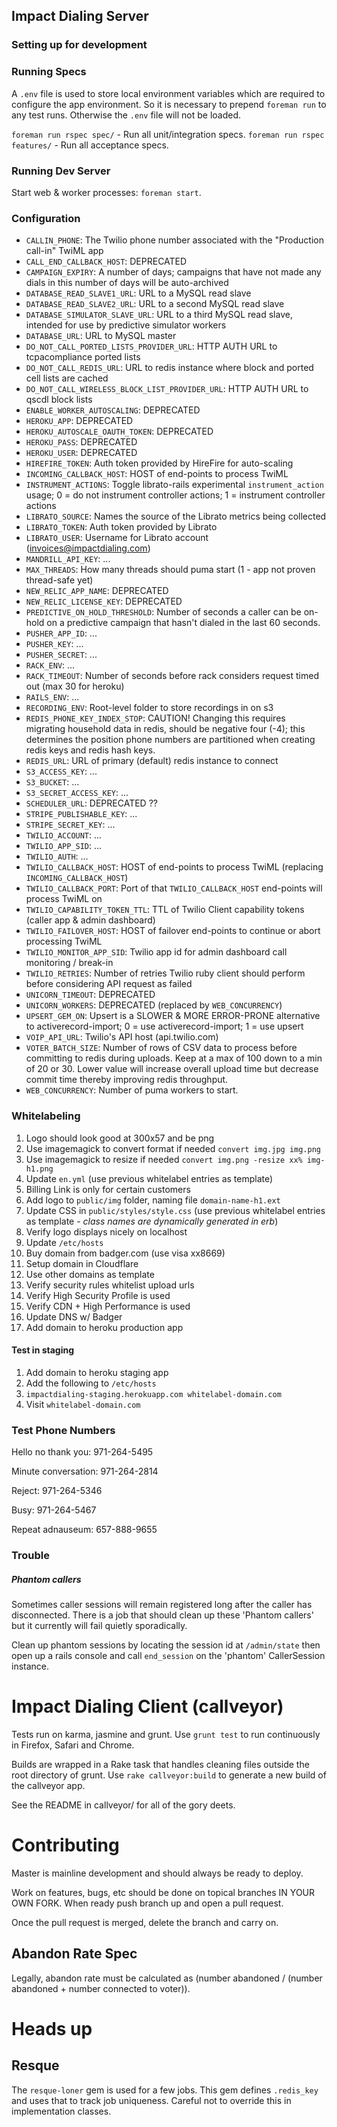 ## Impact Dialing Server

### Setting up for development

### Running Specs

A `.env` file is used to store local environment variables which are required to configure the app environment. So it is necessary to prepend `foreman run` to any test runs. Otherwise the `.env` file will not be loaded.

`foreman run rspec spec/` - Run all unit/integration specs.
`foreman run rspec features/` - Run all acceptance specs.

### Running Dev Server

Start web & worker processes: `foreman start`.

### Configuration

- `CALLIN_PHONE`: The Twilio phone number associated with the "Production call-in" TwiML app
- `CALL_END_CALLBACK_HOST`: DEPRECATED
- `CAMPAIGN_EXPIRY`: A number of days; campaigns that have not made any dials in this number of days will be auto-archived
- `DATABASE_READ_SLAVE1_URL`: URL to a MySQL read slave
- `DATABASE_READ_SLAVE2_URL`: URL to a second MySQL read slave
- `DATABASE_SIMULATOR_SLAVE_URL`: URL to a third MySQL read slave, intended for use by predictive simulator workers
- `DATABASE_URL`: URL to MySQL master
- `DO_NOT_CALL_PORTED_LISTS_PROVIDER_URL`: HTTP AUTH URL to tcpacompliance ported lists
- `DO_NOT_CALL_REDIS_URL`: URL to redis instance where block and ported cell lists are cached
- `DO_NOT_CALL_WIRELESS_BLOCK_LIST_PROVIDER_URL`: HTTP AUTH URL to qscdl block lists
- `ENABLE_WORKER_AUTOSCALING`: DEPRECATED
- `HEROKU_APP`: DEPRECATED
- `HEROKU_AUTOSCALE_OAUTH_TOKEN`: DEPRECATED
- `HEROKU_PASS`: DEPRECATED
- `HEROKU_USER`: DEPRECATED
- `HIREFIRE_TOKEN`: Auth token provided by HireFire for auto-scaling
- `INCOMING_CALLBACK_HOST`: HOST of end-points to process TwiML
- `INSTRUMENT_ACTIONS`: Toggle librato-rails experimental `instrument_action` usage; 0 = do not instrument controller actions; 1 = instrument controller actions
- `LIBRATO_SOURCE`: Names the source of the Librato metrics being collected
- `LIBRATO_TOKEN`: Auth token provided by Librato
- `LIBRATO_USER`: Username for Librato account (invoices@impactdialing.com)
- `MANDRILL_API_KEY`: ...
- `MAX_THREADS`: How many threads should puma start (1 - app not proven thread-safe yet)
- `NEW_RELIC_APP_NAME`: DEPRECATED
- `NEW_RELIC_LICENSE_KEY`: DEPRECATED
- `PREDICTIVE_ON_HOLD_THRESHOLD`: Number of seconds a caller can be on-hold on a predictive campaign that hasn't dialed in the last 60 seconds. 
- `PUSHER_APP_ID`: ...
- `PUSHER_KEY`: ...
- `PUSHER_SECRET`: ...
- `RACK_ENV`: ...
- `RACK_TIMEOUT`: Number of seconds before rack considers request timed out (max 30 for heroku)
- `RAILS_ENV`: ...
- `RECORDING_ENV`: Root-level folder to store recordings in on s3
- `REDIS_PHONE_KEY_INDEX_STOP`: CAUTION! Changing this requires migrating household data in redis, should be negative four (-4); this determines the position phone numbers are partitioned when creating redis keys and redis hash keys.
- `REDIS_URL`: URL of primary (default) redis instance to connect
- `S3_ACCESS_KEY`: ...
- `S3_BUCKET`: ...
- `S3_SECRET_ACCESS_KEY`: ...
- `SCHEDULER_URL`: DEPRECATED ??
- `STRIPE_PUBLISHABLE_KEY`: ...
- `STRIPE_SECRET_KEY`: ...
- `TWILIO_ACCOUNT`: ...
- `TWILIO_APP_SID`: ...
- `TWILIO_AUTH`: ...
- `TWILIO_CALLBACK_HOST`: HOST of end-points to process TwiML (replacing `INCOMING_CALLBACK_HOST`)
- `TWILIO_CALLBACK_PORT`: Port of that `TWILIO_CALLBACK_HOST` end-points will process TwiML on
- `TWILIO_CAPABILITY_TOKEN_TTL`: TTL of Twilio Client capability tokens (caller app & admin dashboard)
- `TWILIO_FAILOVER_HOST`: HOST of failover end-points to continue or abort processing TwiML
- `TWILIO_MONITOR_APP_SID`: Twilio app id for admin dashboard call monitoring / break-in
- `TWILIO_RETRIES`: Number of retries Twilio ruby client should perform before considering API request as failed
- `UNICORN_TIMEOUT`: DEPRECATED
- `UNICORN_WORKERS`: DEPRECATED (replaced by `WEB_CONCURRENCY`)
- `UPSERT_GEM_ON`: Upsert is a SLOWER & MORE ERROR-PRONE alternative to activerecord-import; 0 = use activerecord-import; 1 = use upsert
- `VOIP_API_URL`: Twilio's API host (api.twilio.com)
- `VOTER_BATCH_SIZE`: Number of rows of CSV data to process before committing to redis during uploads. Keep at a max of 100 down to a min of 20 or 30. Lower value will increase overall upload time but decrease commit time thereby improving redis throughput.
- `WEB_CONCURRENCY`: Number of puma workers to start.

### Whitelabeling

1. Logo should look good at 300x57 and be png
  1. Use imagemagick to convert format if needed `convert img.jpg img.png`
  1. Use imagemagick to resize if needed `convert img.png -resize xx% img-h1.png`
1. Update `en.yml` (use previous whitelabel entries as template)
  1. Billing Link is only for certain customers
1. Add logo to `public/img` folder, naming file `domain-name-h1.ext`
1. Update CSS in `public/styles/style.css` (use previous whitelabel entries as template - *class names are dynamically generated in erb*)
1. Verify logo displays nicely on localhost
  1. Update `/etc/hosts`
1. Buy domain from badger.com (use visa xx8669)
1. Setup domain in Cloudflare
  1. Use other domains as template
  1. Verify security rules whitelist upload urls
  1. Verify High Security Profile is used
  1. Verify CDN + High Performance is used
  1. Update DNS w/ Badger
1. Add domain to heroku production app

#### Test in staging

1. Add domain to heroku staging app
1. Add the following to `/etc/hosts`
  1. `impactdialing-staging.herokuapp.com whitelabel-domain.com`
1. Visit `whitelabel-domain.com`

### Test Phone Numbers

Hello no thank you: 971-264-5495

Minute conversation: 971-264-2814

Reject: 971-264-5346

Busy: 971-264-5467

Repeat adnauseum: 657-888-9655

### Trouble

##### Phantom callers

Sometimes caller sessions will remain registered long after the caller has disconnected. There is a job that should clean up these 'Phantom callers' but it currently will fail quietly sporadically.

Clean up phantom sessions by locating the session id at `/admin/state` then open up a rails console and call `end_session` on the 'phantom' CallerSession instance.

# Impact Dialing Client (callveyor)

Tests run on karma, jasmine and grunt. Use `grunt test` to run continuously in Firefox, Safari and Chrome.

Builds are wrapped in a Rake task that handles cleaning files outside the root directory of grunt. Use `rake callveyor:build` to generate a new build of the callveyor app.

See the README in callveyor/ for all of the gory deets.

# Contributing

Master is mainline development and should always be ready to deploy.

Work on features, bugs, etc should be done on topical branches IN YOUR OWN FORK. When ready push branch up and open a pull request.

Once the pull request is merged, delete the branch and carry on.

## Abandon Rate Spec

Legally, abandon rate must be calculated as (number abandoned / (number abandoned + number connected to voter)).

# Heads up

## Resque

The `resque-loner` gem is used for a few jobs. This gem defines `.redis_key` and uses that to track job uniqueness. Careful not to override this in implementation classes.
